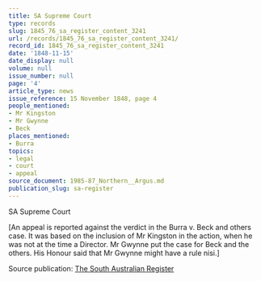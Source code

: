 ```yaml
---
title: SA Supreme Court
type: records
slug: 1845_76_sa_register_content_3241
url: /records/1845_76_sa_register_content_3241/
record_id: 1845_76_sa_register_content_3241
date: '1848-11-15'
date_display: null
volume: null
issue_number: null
page: '4'
article_type: news
issue_reference: 15 November 1848, page 4
people_mentioned:
- Mr Kingston
- Mr Gwynne
- Beck
places_mentioned:
- Burra
topics:
- legal
- court
- appeal
source_document: 1985-87_Northern__Argus.md
publication_slug: sa-register
---
```


SA Supreme Court

[An appeal is reported against the verdict in the Burra v. Beck and others case.  It was based on the inclusion of Mr Kingston in the action, when he was not at the time a Director.  Mr Gwynne put the case for Beck and the others.  His Honour said that Mr Gwynne might have a rule nisi.]


Source publication: [The South Australian Register](/publications/sa-register/)
